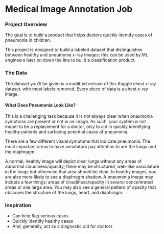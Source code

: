 # Medical Image Annotation Job

### **Project Overview**
The goal is to build a product that helps doctors quickly identify cases of pneumonia in children. 

This project is designed to build a labeled dataset that distinguishes between healthy and pneumonia x-ray images; this can be used by ML engineers later on down the line to build a classification product.

### **The Data**
The dataset you'll be given is a modified version of this Kaggle chest x-ray dataset, with most labels removed. Every piece of data is a chest x-ray image.




#### What Does Pneumonia Look Like?
This is a challenging task because it is not always clear when pneumonia symptoms are present or not in an image. As such, your system is not meant to be a replacement for a doctor, only to aid in quickly identifying healthy patients and surfacing potential cases of pneumonia.

There are a few different visual symptoms that indicate pneumonia. The most important areas to have annotators pay attention to are the lungs and the diaphragm.

A normal, healthy image will depict clear lungs without any areas of abnormal cloudiness/opacity; there may be structured, web-like vasculature in the lungs but otherwise that area should be clear. In healthy images, you are also more likely to see a diaphragm shadow.
A pneumonia image may include a few things: areas of cloudiness/opacity in several concentrated areas or one large area. You may also see a general pattern of opacity that obscures the structure of the lungs, heart, and diaphragm.


### **Inspiration**
* Can help flag serious cases
* Quickly identify healthy cases
* And, generally, act as a diagnostic aid for doctors

